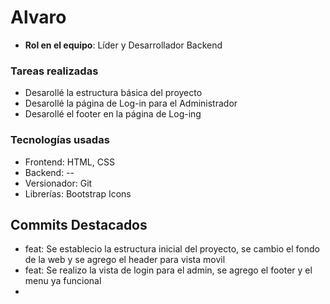 # Alvaro
- **Rol en el equipo**: Líder y Desarrollador Backend

### **Tareas realizadas**
- Desarollé la estructura básica del proyecto
- Desarollé la página de Log-in para el Administrador
- Desarollé el footer en la página de Log-ing

### **Tecnologías usadas**
- Frontend: HTML, CSS
- Backend: --
- Versionador: Git
- Librerías: Bootstrap Icons

## **Commits Destacados**
- feat: Se establecio la estructura inicial del proyecto, se cambio el fondo de la web y se agrego el header para vista movil
- feat: Se realizo la vista de login  para el admin, se agrego el footer y el menu ya funcional
- 
